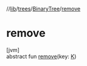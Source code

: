 //[lib](../../../Documentation)/[trees](../index.md)/[BinaryTree](index.md)/[remove](remove.md)

# remove

[jvm]\
abstract fun [remove](remove.md)(key: [K](index.md))
